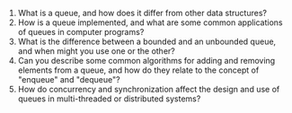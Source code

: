 

1. What is a queue, and how does it differ from other data structures?
2. How is a queue implemented, and what are some common applications of queues in computer programs?
3. What is the difference between a bounded and an unbounded queue, and when might you use one or the other?
4. Can you describe some common algorithms for adding and removing elements from a queue, and how do they relate to the concept of "enqueue" and "dequeue"?
5. How do concurrency and synchronization affect the design and use of queues in multi-threaded or distributed systems?